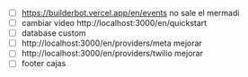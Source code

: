 - [ ] https://builderbot.vercel.app/en/events no sale el mermadi
- [ ] cambiar video http://localhost:3000/en/quickstart
- [ ] database custom
- [ ] http://localhost:3000/en/providers/meta mejorar
- [ ] http://localhost:3000/en/providers/twilio  mejorar
- [ ] footer cajas